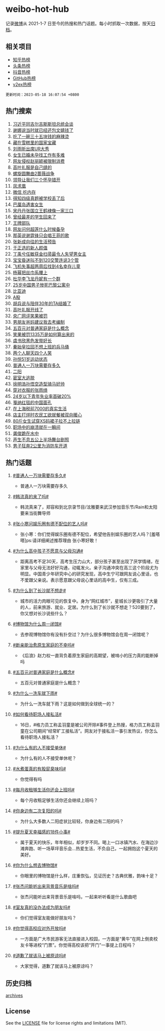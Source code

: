 # weibo-hot-hub

记录[微博](https://www.weibo.com)从 2021-1-7 日至今的热搜和热门话题。每小时抓取一次数据，按天[归档](archives)。

## 相关项目

- [知乎热榜](https://github.com/lonnyzhang423/zhihu-hot-hub)
- [头条热榜](https://github.com/lonnyzhang423/toutiao-hot-hub)
- [抖音热榜](https://github.com/lonnyzhang423/douyin-hot-hub)
- [GitHub热榜](https://github.com/lonnyzhang423/github-hot-hub)
- [v2ex热榜](https://github.com/lonnyzhang423/v2ex-hot-hub)


`更新时间：2023-05-18 16:07:54 +0800`

## 热门搜索

1. [习近平同吉尔吉斯斯坦总统会谈](https://m.weibo.cn/search?containerid=100103type%3D1%26t%3D10%26q%3D%23%E4%B9%A0%E8%BF%91%E5%B9%B3%E5%90%8C%E5%90%89%E5%B0%94%E5%90%89%E6%96%AF%E6%96%AF%E5%9D%A6%E6%80%BB%E7%BB%9F%E4%BC%9A%E8%B0%88%23&stream_entry_id=51&isnewpage=1&extparam=seat%3D1%26filter_type%3Drealtimehot%26dgr%3D0%26c_type%3D51%26stream_entry_id%3D51%26pos%3D0%26cate%3D10103%26display_time%3D1684397272%26pre_seqid%3D1684397272933027388202&luicode=10000011&lfid=106003type%253D25%2526t%253D3%2526disable_hot%253D1%2526filter_type%253Drealtimehot)
1. [谢娜说当时就已经还包文婧钱了](https://m.weibo.cn/search?containerid=100103type%3D1%26t%3D10%26q%3D%23%E8%B0%A2%E5%A8%9C%E8%AF%B4%E5%BD%93%E6%97%B6%E5%B0%B1%E5%B7%B2%E7%BB%8F%E8%BF%98%E5%8C%85%E6%96%87%E5%A9%A7%E9%92%B1%E4%BA%86%23&stream_entry_id=31&isnewpage=1&extparam=seat%3D1%26q%3D%2523%25E8%25B0%25A2%25E5%25A8%259C%25E8%25AF%25B4%25E5%25BD%2593%25E6%2597%25B6%25E5%25B0%25B1%25E5%25B7%25B2%25E7%25BB%258F%25E8%25BF%2598%25E5%258C%2585%25E6%2596%2587%25E5%25A9%25A7%25E9%2592%25B1%25E4%25BA%2586%2523%26dgr%3D0%26cate%3D5001%26realpos%3D1%26c_type%3D31%26pos%3D0%26filter_type%3Drealtimehot%26band_rank%3D1%26lcate%3D5001%26flag%3D1%26stream_entry_id%3D31%26display_time%3D1684397272%26pre_seqid%3D1684397272933027388202&luicode=10000011&lfid=106003type%253D25%2526t%253D3%2526disable_hot%253D1%2526filter_type%253Drealtimehot)
1. [吃了一碗三十五块钱的麻辣烫](https://m.weibo.cn/search?containerid=100103type%3D1%26t%3D10%26q%3D%23%E5%90%83%E4%BA%86%E4%B8%80%E7%A2%97%E4%B8%89%E5%8D%81%E4%BA%94%E5%9D%97%E9%92%B1%E7%9A%84%E9%BA%BB%E8%BE%A3%E7%83%AB%23&stream_entry_id=31&isnewpage=1&extparam=seat%3D1%26q%3D%2523%25E5%2590%2583%25E4%25BA%2586%25E4%25B8%2580%25E7%25A2%2597%25E4%25B8%2589%25E5%258D%2581%25E4%25BA%2594%25E5%259D%2597%25E9%2592%25B1%25E7%259A%2584%25E9%25BA%25BB%25E8%25BE%25A3%25E7%2583%25AB%2523%26dgr%3D0%26cate%3D5001%26realpos%3D2%26c_type%3D31%26pos%3D1%26filter_type%3Drealtimehot%26band_rank%3D2%26lcate%3D5001%26flag%3D2%26stream_entry_id%3D31%26display_time%3D1684397272%26pre_seqid%3D1684397272933027388202&luicode=10000011&lfid=106003type%253D25%2526t%253D3%2526disable_hot%253D1%2526filter_type%253Drealtimehot)
1. [藏在雪糕里的国家宝藏](https://m.weibo.cn/search?containerid=100103type%3D1%26t%3D10%26q%3D%23%E8%97%8F%E5%9C%A8%E9%9B%AA%E7%B3%95%E9%87%8C%E7%9A%84%E5%9B%BD%E5%AE%B6%E5%AE%9D%E8%97%8F%23&stream_entry_id=31&isnewpage=1&extparam=seat%3D1%26q%3D%2523%25E8%2597%258F%25E5%259C%25A8%25E9%259B%25AA%25E7%25B3%2595%25E9%2587%258C%25E7%259A%2584%25E5%259B%25BD%25E5%25AE%25B6%25E5%25AE%259D%25E8%2597%258F%2523%26dgr%3D0%26cate%3D5001%26realpos%3D3%26c_type%3D31%26pos%3D2%26filter_type%3Drealtimehot%26band_rank%3D3%26lcate%3D5001%26flag%3D0%26stream_entry_id%3D31%26display_time%3D1684397272%26pre_seqid%3D1684397272933027388202&luicode=10000011&lfid=106003type%253D25%2526t%253D3%2526disable_hot%253D1%2526filter_type%253Drealtimehot)
1. [刘雨昕出席UR大秀](https://m.weibo.cn/search?containerid=100103type%3D1%26t%3D10%26q%3D%23%E5%88%98%E9%9B%A8%E6%98%95%E5%87%BA%E5%B8%ADUR%E5%A4%A7%E7%A7%80%23&stream_entry_id=31&isnewpage=1&extparam=seat%3D1%26q%3D%2523%25E5%2588%2598%25E9%259B%25A8%25E6%2598%2595%25E5%2587%25BA%25E5%25B8%25ADUR%25E5%25A4%25A7%25E7%25A7%2580%2523%26dgr%3D0%26adid%3D189607%26pos%3D3%26filter_type%3Drealtimehot%26band_rank%3D4%26lcate%3D5001%26stream_entry_id%3D31%26c_type%3D31%26cate%3D5001%26is_ad_pos%3D1%26topic_ad%3D1%26display_time%3D1684397272%26pre_seqid%3D1684397272933027388202&luicode=10000011&lfid=106003type%253D25%2526t%253D3%2526disable_hot%253D1%2526filter_type%253Drealtimehot)
1. [女生已婚未孕找工作有多难](https://m.weibo.cn/search?containerid=100103type%3D1%26t%3D10%26q%3D%23%E5%A5%B3%E7%94%9F%E5%B7%B2%E5%A9%9A%E6%9C%AA%E5%AD%95%E6%89%BE%E5%B7%A5%E4%BD%9C%E6%9C%89%E5%A4%9A%E9%9A%BE%23&stream_entry_id=31&isnewpage=1&extparam=seat%3D1%26q%3D%2523%25E5%25A5%25B3%25E7%2594%259F%25E5%25B7%25B2%25E5%25A9%259A%25E6%259C%25AA%25E5%25AD%2595%25E6%2589%25BE%25E5%25B7%25A5%25E4%25BD%259C%25E6%259C%2589%25E5%25A4%259A%25E9%259A%25BE%2523%26dgr%3D0%26cate%3D5001%26realpos%3D4%26c_type%3D31%26pos%3D4%26filter_type%3Drealtimehot%26band_rank%3D4%26lcate%3D5001%26flag%3D2%26stream_entry_id%3D31%26display_time%3D1684397272%26pre_seqid%3D1684397272933027388202&luicode=10000011&lfid=106003type%253D25%2526t%253D3%2526disable_hot%253D1%2526filter_type%253Drealtimehot)
1. [网友侵权赵丽颖被限制消费](https://m.weibo.cn/search?containerid=100103type%3D1%26t%3D10%26q%3D%23%E7%BD%91%E5%8F%8B%E4%BE%B5%E6%9D%83%E8%B5%B5%E4%B8%BD%E9%A2%96%E8%A2%AB%E9%99%90%E5%88%B6%E6%B6%88%E8%B4%B9%23&stream_entry_id=31&isnewpage=1&extparam=seat%3D1%26q%3D%2523%25E7%25BD%2591%25E5%258F%258B%25E4%25BE%25B5%25E6%259D%2583%25E8%25B5%25B5%25E4%25B8%25BD%25E9%25A2%2596%25E8%25A2%25AB%25E9%2599%2590%25E5%2588%25B6%25E6%25B6%2588%25E8%25B4%25B9%2523%26dgr%3D0%26cate%3D5001%26realpos%3D5%26c_type%3D31%26pos%3D5%26filter_type%3Drealtimehot%26band_rank%3D5%26lcate%3D5001%26flag%3D1%26stream_entry_id%3D31%26display_time%3D1684397272%26pre_seqid%3D1684397272933027388202&luicode=10000011&lfid=106003type%253D25%2526t%253D3%2526disable_hot%253D1%2526filter_type%253Drealtimehot)
1. [高叶礼服是自己缝的](https://m.weibo.cn/search?containerid=100103type%3D1%26t%3D10%26q%3D%23%E9%AB%98%E5%8F%B6%E7%A4%BC%E6%9C%8D%E6%98%AF%E8%87%AA%E5%B7%B1%E7%BC%9D%E7%9A%84%23&stream_entry_id=31&isnewpage=1&extparam=seat%3D1%26q%3D%2523%25E9%25AB%2598%25E5%258F%25B6%25E7%25A4%25BC%25E6%259C%258D%25E6%2598%25AF%25E8%2587%25AA%25E5%25B7%25B1%25E7%25BC%259D%25E7%259A%2584%2523%26dgr%3D0%26cate%3D5001%26realpos%3D6%26c_type%3D31%26pos%3D6%26filter_type%3Drealtimehot%26band_rank%3D6%26lcate%3D5001%26flag%3D0%26stream_entry_id%3D31%26display_time%3D1684397272%26pre_seqid%3D1684397272933027388202&luicode=10000011&lfid=106003type%253D25%2526t%253D3%2526disable_hot%253D1%2526filter_type%253Drealtimehot)
1. [螺旋圆舞曲2蔷薇战争](https://m.weibo.cn/search?containerid=100103type%3D1%26t%3D10%26q%3D%23%E8%9E%BA%E6%97%8B%E5%9C%86%E8%88%9E%E6%9B%B22%E8%94%B7%E8%96%87%E6%88%98%E4%BA%89%23&stream_entry_id=31&isnewpage=1&extparam=seat%3D1%26q%3D%2523%25E8%259E%25BA%25E6%2597%258B%25E5%259C%2586%25E8%2588%259E%25E6%259B%25B22%25E8%2594%25B7%25E8%2596%2587%25E6%2588%2598%25E4%25BA%2589%2523%26dgr%3D0%26adid%3D189163%26pos%3D7%26filter_type%3Drealtimehot%26band_rank%3D7%26lcate%3D5001%26stream_entry_id%3D31%26c_type%3D31%26cate%3D5001%26is_ad_pos%3D1%26topic_ad%3D1%26display_time%3D1684397272%26pre_seqid%3D1684397272933027388202&luicode=10000011&lfid=106003type%253D25%2526t%253D3%2526disable_hot%253D1%2526filter_type%253Drealtimehot)
1. [领导让我们三个怀孕错开](https://m.weibo.cn/search?containerid=100103type%3D1%26t%3D10%26q%3D%23%E9%A2%86%E5%AF%BC%E8%AE%A9%E6%88%91%E4%BB%AC%E4%B8%89%E4%B8%AA%E6%80%80%E5%AD%95%E9%94%99%E5%BC%80%23&stream_entry_id=31&isnewpage=1&extparam=seat%3D1%26q%3D%2523%25E9%25A2%2586%25E5%25AF%25BC%25E8%25AE%25A9%25E6%2588%2591%25E4%25BB%25AC%25E4%25B8%2589%25E4%25B8%25AA%25E6%2580%2580%25E5%25AD%2595%25E9%2594%2599%25E5%25BC%2580%2523%26dgr%3D0%26cate%3D5001%26realpos%3D7%26c_type%3D31%26pos%3D8%26filter_type%3Drealtimehot%26band_rank%3D7%26lcate%3D5001%26flag%3D2%26stream_entry_id%3D31%26display_time%3D1684397272%26pre_seqid%3D1684397272933027388202&luicode=10000011&lfid=106003type%253D25%2526t%253D3%2526disable_hot%253D1%2526filter_type%253Drealtimehot)
1. [凤求凰](https://m.weibo.cn/search?containerid=100103type%3D1%26t%3D10%26q%3D%E5%87%A4%E6%B1%82%E5%87%B0&stream_entry_id=31&isnewpage=1&extparam=seat%3D1%26q%3D%25E5%2587%25A4%25E6%25B1%2582%25E5%2587%25B0%26dgr%3D0%26cate%3D5001%26realpos%3D8%26c_type%3D31%26pos%3D9%26filter_type%3Drealtimehot%26band_rank%3D8%26lcate%3D5001%26flag%3D2%26stream_entry_id%3D31%26display_time%3D1684397272%26pre_seqid%3D1684397272933027388202&luicode=10000011&lfid=106003type%253D25%2526t%253D3%2526disable_hot%253D1%2526filter_type%253Drealtimehot)
1. [微信 吃内存](https://m.weibo.cn/search?containerid=100103type%3D1%26t%3D10%26q%3D%E5%BE%AE%E4%BF%A1+%E5%90%83%E5%86%85%E5%AD%98&stream_entry_id=31&isnewpage=1&extparam=seat%3D1%26q%3D%25E5%25BE%25AE%25E4%25BF%25A1%2520%25E5%2590%2583%25E5%2586%2585%25E5%25AD%2598%26dgr%3D0%26cate%3D5001%26realpos%3D9%26c_type%3D31%26pos%3D10%26filter_type%3Drealtimehot%26band_rank%3D9%26lcate%3D5001%26flag%3D1%26stream_entry_id%3D31%26display_time%3D1684397272%26pre_seqid%3D1684397272933027388202&luicode=10000011&lfid=106003type%253D25%2526t%253D3%2526disable_hot%253D1%2526filter_type%253Drealtimehot)
1. [得知四级真题被学校丢了后](https://m.weibo.cn/search?containerid=100103type%3D1%26t%3D10%26q%3D%E5%BE%97%E7%9F%A5%E5%9B%9B%E7%BA%A7%E7%9C%9F%E9%A2%98%E8%A2%AB%E5%AD%A6%E6%A0%A1%E4%B8%A2%E4%BA%86%E5%90%8E&stream_entry_id=31&isnewpage=1&extparam=seat%3D1%26q%3D%25E5%25BE%2597%25E7%259F%25A5%25E5%259B%259B%25E7%25BA%25A7%25E7%259C%259F%25E9%25A2%2598%25E8%25A2%25AB%25E5%25AD%25A6%25E6%25A0%25A1%25E4%25B8%25A2%25E4%25BA%2586%25E5%2590%258E%26dgr%3D0%26cate%3D5001%26realpos%3D10%26c_type%3D31%26pos%3D11%26filter_type%3Drealtimehot%26band_rank%3D10%26lcate%3D5001%26flag%3D2%26stream_entry_id%3D31%26display_time%3D1684397272%26pre_seqid%3D1684397272933027388202&luicode=10000011&lfid=106003type%253D25%2526t%253D3%2526disable_hot%253D1%2526filter_type%253Drealtimehot)
1. [巴厘岛遇害女生](https://m.weibo.cn/search?containerid=100103type%3D1%26t%3D10%26q%3D%E5%B7%B4%E5%8E%98%E5%B2%9B%E9%81%87%E5%AE%B3%E5%A5%B3%E7%94%9F&stream_entry_id=31&isnewpage=1&extparam=seat%3D1%26q%3D%25E5%25B7%25B4%25E5%258E%2598%25E5%25B2%259B%25E9%2581%2587%25E5%25AE%25B3%25E5%25A5%25B3%25E7%2594%259F%26dgr%3D0%26cate%3D5001%26realpos%3D11%26c_type%3D31%26pos%3D12%26filter_type%3Drealtimehot%26band_rank%3D11%26lcate%3D5001%26flag%3D0%26stream_entry_id%3D31%26display_time%3D1684397272%26pre_seqid%3D1684397272933027388202&luicode=10000011&lfid=106003type%253D25%2526t%253D3%2526disable_hot%253D1%2526filter_type%253Drealtimehot)
1. [宋丹丹张国立王鹤棣像一家三口](https://m.weibo.cn/search?containerid=100103type%3D1%26t%3D10%26q%3D%23%E5%AE%8B%E4%B8%B9%E4%B8%B9%E5%BC%A0%E5%9B%BD%E7%AB%8B%E7%8E%8B%E9%B9%A4%E6%A3%A3%E5%83%8F%E4%B8%80%E5%AE%B6%E4%B8%89%E5%8F%A3%23&stream_entry_id=31&isnewpage=1&extparam=seat%3D1%26q%3D%2523%25E5%25AE%258B%25E4%25B8%25B9%25E4%25B8%25B9%25E5%25BC%25A0%25E5%259B%25BD%25E7%25AB%258B%25E7%258E%258B%25E9%25B9%25A4%25E6%25A3%25A3%25E5%2583%258F%25E4%25B8%2580%25E5%25AE%25B6%25E4%25B8%2589%25E5%258F%25A3%2523%26dgr%3D0%26cate%3D5001%26realpos%3D12%26c_type%3D31%26pos%3D13%26filter_type%3Drealtimehot%26band_rank%3D12%26lcate%3D5001%26flag%3D1%26stream_entry_id%3D31%26display_time%3D1684397272%26pre_seqid%3D1684397272933027388202&luicode=10000011&lfid=106003type%253D25%2526t%253D3%2526disable_hot%253D1%2526filter_type%253Drealtimehot)
1. [曾经最差的学生回来了](https://m.weibo.cn/search?containerid=100103type%3D1%26t%3D10%26q%3D%E6%9B%BE%E7%BB%8F%E6%9C%80%E5%B7%AE%E7%9A%84%E5%AD%A6%E7%94%9F%E5%9B%9E%E6%9D%A5%E4%BA%86&stream_entry_id=31&isnewpage=1&extparam=seat%3D1%26q%3D%25E6%259B%25BE%25E7%25BB%258F%25E6%259C%2580%25E5%25B7%25AE%25E7%259A%2584%25E5%25AD%25A6%25E7%2594%259F%25E5%259B%259E%25E6%259D%25A5%25E4%25BA%2586%26dgr%3D0%26cate%3D5001%26realpos%3D13%26c_type%3D31%26pos%3D14%26filter_type%3Drealtimehot%26band_rank%3D13%26lcate%3D5001%26flag%3D0%26stream_entry_id%3D31%26display_time%3D1684397272%26pre_seqid%3D1684397272933027388202&luicode=10000011&lfid=106003type%253D25%2526t%253D3%2526disable_hot%253D1%2526filter_type%253Drealtimehot)
1. [王牌部队](https://m.weibo.cn/search?containerid=100103type%3D1%26t%3D10%26q%3D%E7%8E%8B%E7%89%8C%E9%83%A8%E9%98%9F&stream_entry_id=31&isnewpage=1&extparam=seat%3D1%26q%3D%25E7%258E%258B%25E7%2589%258C%25E9%2583%25A8%25E9%2598%259F%26dgr%3D0%26cate%3D5001%26realpos%3D14%26c_type%3D31%26pos%3D15%26filter_type%3Drealtimehot%26band_rank%3D14%26lcate%3D5001%26flag%3D1%26stream_entry_id%3D31%26display_time%3D1684397272%26pre_seqid%3D1684397272933027388202&luicode=10000011&lfid=106003type%253D25%2526t%253D3%2526disable_hot%253D1%2526filter_type%253Drealtimehot)
1. [网友问何超莲什么时候备孕](https://m.weibo.cn/search?containerid=100103type%3D1%26t%3D10%26q%3D%23%E7%BD%91%E5%8F%8B%E9%97%AE%E4%BD%95%E8%B6%85%E8%8E%B2%E4%BB%80%E4%B9%88%E6%97%B6%E5%80%99%E5%A4%87%E5%AD%95%23&stream_entry_id=31&isnewpage=1&extparam=seat%3D1%26q%3D%2523%25E7%25BD%2591%25E5%258F%258B%25E9%2597%25AE%25E4%25BD%2595%25E8%25B6%2585%25E8%258E%25B2%25E4%25BB%2580%25E4%25B9%2588%25E6%2597%25B6%25E5%2580%2599%25E5%25A4%2587%25E5%25AD%2595%2523%26dgr%3D0%26cate%3D5001%26realpos%3D15%26c_type%3D31%26pos%3D16%26filter_type%3Drealtimehot%26band_rank%3D15%26lcate%3D5001%26flag%3D1%26stream_entry_id%3D31%26display_time%3D1684397272%26pre_seqid%3D1684397272933027388202&luicode=10000011&lfid=106003type%253D25%2526t%253D3%2526disable_hot%253D1%2526filter_type%253Drealtimehot)
1. [那英说谢霆锋只会唱王菲的歌](https://m.weibo.cn/search?containerid=100103type%3D1%26t%3D10%26q%3D%23%E9%82%A3%E8%8B%B1%E8%AF%B4%E8%B0%A2%E9%9C%86%E9%94%8B%E5%8F%AA%E4%BC%9A%E5%94%B1%E7%8E%8B%E8%8F%B2%E7%9A%84%E6%AD%8C%23&stream_entry_id=31&isnewpage=1&extparam=seat%3D1%26q%3D%2523%25E9%2582%25A3%25E8%258B%25B1%25E8%25AF%25B4%25E8%25B0%25A2%25E9%259C%2586%25E9%2594%258B%25E5%258F%25AA%25E4%25BC%259A%25E5%2594%25B1%25E7%258E%258B%25E8%258F%25B2%25E7%259A%2584%25E6%25AD%258C%2523%26dgr%3D0%26cate%3D5001%26realpos%3D16%26c_type%3D31%26pos%3D17%26filter_type%3Drealtimehot%26band_rank%3D16%26lcate%3D5001%26flag%3D1%26stream_entry_id%3D31%26display_time%3D1684397272%26pre_seqid%3D1684397272933027388202&luicode=10000011&lfid=106003type%253D25%2526t%253D3%2526disable_hot%253D1%2526filter_type%253Drealtimehot)
1. [张新成向往的生活预告](https://m.weibo.cn/search?containerid=100103type%3D1%26t%3D10%26q%3D%23%E5%BC%A0%E6%96%B0%E6%88%90%E5%90%91%E5%BE%80%E7%9A%84%E7%94%9F%E6%B4%BB%E9%A2%84%E5%91%8A%23&stream_entry_id=31&isnewpage=1&extparam=seat%3D1%26q%3D%2523%25E5%25BC%25A0%25E6%2596%25B0%25E6%2588%2590%25E5%2590%2591%25E5%25BE%2580%25E7%259A%2584%25E7%2594%259F%25E6%25B4%25BB%25E9%25A2%2584%25E5%2591%258A%2523%26dgr%3D0%26cate%3D5001%26realpos%3D17%26c_type%3D31%26pos%3D18%26filter_type%3Drealtimehot%26band_rank%3D17%26lcate%3D5001%26flag%3D1%26stream_entry_id%3D31%26display_time%3D1684397272%26pre_seqid%3D1684397272933027388202&luicode=10000011&lfid=106003type%253D25%2526t%253D3%2526disable_hot%253D1%2526filter_type%253Drealtimehot)
1. [于正选的新人颜值](https://m.weibo.cn/search?containerid=100103type%3D1%26t%3D10%26q%3D%23%E4%BA%8E%E6%AD%A3%E9%80%89%E7%9A%84%E6%96%B0%E4%BA%BA%E9%A2%9C%E5%80%BC%23&stream_entry_id=31&isnewpage=1&extparam=seat%3D1%26q%3D%2523%25E4%25BA%258E%25E6%25AD%25A3%25E9%2580%2589%25E7%259A%2584%25E6%2596%25B0%25E4%25BA%25BA%25E9%25A2%259C%25E5%2580%25BC%2523%26dgr%3D0%26cate%3D5001%26realpos%3D18%26c_type%3D31%26pos%3D19%26filter_type%3Drealtimehot%26band_rank%3D18%26lcate%3D5001%26flag%3D0%26stream_entry_id%3D31%26display_time%3D1684397272%26pre_seqid%3D1684397272933027388202&luicode=10000011&lfid=106003type%253D25%2526t%253D3%2526disable_hot%253D1%2526filter_type%253Drealtimehot)
1. [丁禹兮任敏获金扫帚最令人失望男女主](https://m.weibo.cn/search?containerid=100103type%3D1%26t%3D10%26q%3D%23%E4%B8%81%E7%A6%B9%E5%85%AE%E4%BB%BB%E6%95%8F%E8%8E%B7%E9%87%91%E6%89%AB%E5%B8%9A%E6%9C%80%E4%BB%A4%E4%BA%BA%E5%A4%B1%E6%9C%9B%E7%94%B7%E5%A5%B3%E4%B8%BB%23&stream_entry_id=31&isnewpage=1&extparam=seat%3D1%26q%3D%2523%25E4%25B8%2581%25E7%25A6%25B9%25E5%2585%25AE%25E4%25BB%25BB%25E6%2595%258F%25E8%258E%25B7%25E9%2587%2591%25E6%2589%25AB%25E5%25B8%259A%25E6%259C%2580%25E4%25BB%25A4%25E4%25BA%25BA%25E5%25A4%25B1%25E6%259C%259B%25E7%2594%25B7%25E5%25A5%25B3%25E4%25B8%25BB%2523%26dgr%3D0%26cate%3D5001%26realpos%3D19%26c_type%3D31%26pos%3D20%26filter_type%3Drealtimehot%26band_rank%3D19%26lcate%3D5001%26flag%3D1%26stream_entry_id%3D31%26display_time%3D1684397272%26pre_seqid%3D1684397272933027388202&luicode=10000011&lfid=106003type%253D25%2526t%253D3%2526disable_hot%253D1%2526filter_type%253Drealtimehot)
1. [宝宝昏迷叫不到120交警连说3个管](https://m.weibo.cn/search?containerid=100103type%3D1%26t%3D10%26q%3D%23%E5%AE%9D%E5%AE%9D%E6%98%8F%E8%BF%B7%E5%8F%AB%E4%B8%8D%E5%88%B0120%E4%BA%A4%E8%AD%A6%E8%BF%9E%E8%AF%B43%E4%B8%AA%E7%AE%A1%23&stream_entry_id=31&isnewpage=1&extparam=seat%3D1%26q%3D%2523%25E5%25AE%259D%25E5%25AE%259D%25E6%2598%258F%25E8%25BF%25B7%25E5%258F%25AB%25E4%25B8%258D%25E5%2588%25B0120%25E4%25BA%25A4%25E8%25AD%25A6%25E8%25BF%259E%25E8%25AF%25B43%25E4%25B8%25AA%25E7%25AE%25A1%2523%26dgr%3D0%26cate%3D5001%26realpos%3D20%26c_type%3D31%26pos%3D21%26filter_type%3Drealtimehot%26band_rank%3D20%26lcate%3D5001%26flag%3D0%26stream_entry_id%3D31%26display_time%3D1684397272%26pre_seqid%3D1684397272933027388202&luicode=10000011&lfid=106003type%253D25%2526t%253D3%2526disable_hot%253D1%2526filter_type%253Drealtimehot)
1. [飞机失事超两周后找到4名幸存儿童](https://m.weibo.cn/search?containerid=100103type%3D1%26t%3D10%26q%3D%23%E9%A3%9E%E6%9C%BA%E5%A4%B1%E4%BA%8B%E8%B6%85%E4%B8%A4%E5%91%A8%E5%90%8E%E6%89%BE%E5%88%B04%E5%90%8D%E5%B9%B8%E5%AD%98%E5%84%BF%E7%AB%A5%23&stream_entry_id=31&isnewpage=1&extparam=seat%3D1%26q%3D%2523%25E9%25A3%259E%25E6%259C%25BA%25E5%25A4%25B1%25E4%25BA%258B%25E8%25B6%2585%25E4%25B8%25A4%25E5%2591%25A8%25E5%2590%258E%25E6%2589%25BE%25E5%2588%25B04%25E5%2590%258D%25E5%25B9%25B8%25E5%25AD%2598%25E5%2584%25BF%25E7%25AB%25A5%2523%26dgr%3D0%26cate%3D5001%26realpos%3D21%26c_type%3D31%26pos%3D22%26filter_type%3Drealtimehot%26band_rank%3D21%26lcate%3D5001%26flag%3D1%26stream_entry_id%3D31%26display_time%3D1684397272%26pre_seqid%3D1684397272933027388202&luicode=10000011&lfid=106003type%253D25%2526t%253D3%2526disable_hot%253D1%2526filter_type%253Drealtimehot)
1. [杨幂把丝巾系腰上](https://m.weibo.cn/search?containerid=100103type%3D1%26t%3D10%26q%3D%23%E6%9D%A8%E5%B9%82%E6%8A%8A%E4%B8%9D%E5%B7%BE%E7%B3%BB%E8%85%B0%E4%B8%8A%23&stream_entry_id=31&isnewpage=1&extparam=seat%3D1%26q%3D%2523%25E6%259D%25A8%25E5%25B9%2582%25E6%258A%258A%25E4%25B8%259D%25E5%25B7%25BE%25E7%25B3%25BB%25E8%2585%25B0%25E4%25B8%258A%2523%26dgr%3D0%26cate%3D5001%26realpos%3D22%26c_type%3D31%26pos%3D23%26filter_type%3Drealtimehot%26band_rank%3D22%26lcate%3D5001%26flag%3D0%26stream_entry_id%3D31%26display_time%3D1684397272%26pre_seqid%3D1684397272933027388202&luicode=10000011&lfid=106003type%253D25%2526t%253D3%2526disable_hot%253D1%2526filter_type%253Drealtimehot)
1. [杜华李飞龙丹妮有一个群](https://m.weibo.cn/search?containerid=100103type%3D1%26t%3D10%26q%3D%23%E6%9D%9C%E5%8D%8E%E6%9D%8E%E9%A3%9E%E9%BE%99%E4%B8%B9%E5%A6%AE%E6%9C%89%E4%B8%80%E4%B8%AA%E7%BE%A4%23&stream_entry_id=31&isnewpage=1&extparam=seat%3D1%26q%3D%2523%25E6%259D%259C%25E5%258D%258E%25E6%259D%258E%25E9%25A3%259E%25E9%25BE%2599%25E4%25B8%25B9%25E5%25A6%25AE%25E6%259C%2589%25E4%25B8%2580%25E4%25B8%25AA%25E7%25BE%25A4%2523%26dgr%3D0%26cate%3D5001%26realpos%3D23%26c_type%3D31%26pos%3D24%26filter_type%3Drealtimehot%26band_rank%3D23%26lcate%3D5001%26flag%3D1%26stream_entry_id%3D31%26display_time%3D1684397272%26pre_seqid%3D1684397272933027388202&luicode=10000011&lfid=106003type%253D25%2526t%253D3%2526disable_hot%253D1%2526filter_type%253Drealtimehot)
1. [25岁中国男子惨死巴黎公寓中](https://m.weibo.cn/search?containerid=100103type%3D1%26t%3D10%26q%3D%2325%E5%B2%81%E4%B8%AD%E5%9B%BD%E7%94%B7%E5%AD%90%E6%83%A8%E6%AD%BB%E5%B7%B4%E9%BB%8E%E5%85%AC%E5%AF%93%E4%B8%AD%23&stream_entry_id=31&isnewpage=1&extparam=seat%3D1%26q%3D%252325%25E5%25B2%2581%25E4%25B8%25AD%25E5%259B%25BD%25E7%2594%25B7%25E5%25AD%2590%25E6%2583%25A8%25E6%25AD%25BB%25E5%25B7%25B4%25E9%25BB%258E%25E5%2585%25AC%25E5%25AF%2593%25E4%25B8%25AD%2523%26dgr%3D0%26cate%3D5001%26realpos%3D24%26c_type%3D31%26pos%3D25%26filter_type%3Drealtimehot%26band_rank%3D24%26lcate%3D5001%26flag%3D0%26stream_entry_id%3D31%26display_time%3D1684397272%26pre_seqid%3D1684397272933027388202&luicode=10000011&lfid=106003type%253D25%2526t%253D3%2526disable_hot%253D1%2526filter_type%253Drealtimehot)
1. [比亚迪](https://m.weibo.cn/search?containerid=100103type%3D1%26t%3D10%26q%3D%E6%AF%94%E4%BA%9A%E8%BF%AA&stream_entry_id=31&isnewpage=1&extparam=seat%3D1%26q%3D%25E6%25AF%2594%25E4%25BA%259A%25E8%25BF%25AA%26dgr%3D0%26cate%3D5001%26realpos%3D25%26c_type%3D31%26pos%3D26%26filter_type%3Drealtimehot%26band_rank%3D25%26lcate%3D5001%26flag%3D1%26stream_entry_id%3D31%26display_time%3D1684397272%26pre_seqid%3D1684397272933027388202&luicode=10000011&lfid=106003type%253D25%2526t%253D3%2526disable_hot%253D1%2526filter_type%253Drealtimehot)
1. [A股](https://m.weibo.cn/search?containerid=100103type%3D1%26t%3D10%26q%3DA%E8%82%A1&stream_entry_id=31&isnewpage=1&extparam=seat%3D1%26q%3DA%25E8%2582%25A1%26dgr%3D0%26cate%3D5001%26realpos%3D26%26c_type%3D31%26pos%3D27%26filter_type%3Drealtimehot%26band_rank%3D26%26lcate%3D5001%26flag%3D1%26stream_entry_id%3D31%26display_time%3D1684397272%26pre_seqid%3D1684397272933027388202&luicode=10000011&lfid=106003type%253D25%2526t%253D3%2526disable_hot%253D1%2526filter_type%253Drealtimehot)
1. [胡兵说与陪伴30年的TA结婚了](https://m.weibo.cn/search?containerid=100103type%3D1%26t%3D10%26q%3D%23%E8%83%A1%E5%85%B5%E8%AF%B4%E4%B8%8E%E9%99%AA%E4%BC%B430%E5%B9%B4%E7%9A%84TA%E7%BB%93%E5%A9%9A%E4%BA%86%23&stream_entry_id=31&isnewpage=1&extparam=seat%3D1%26q%3D%2523%25E8%2583%25A1%25E5%2585%25B5%25E8%25AF%25B4%25E4%25B8%258E%25E9%2599%25AA%25E4%25BC%25B430%25E5%25B9%25B4%25E7%259A%2584TA%25E7%25BB%2593%25E5%25A9%259A%25E4%25BA%2586%2523%26dgr%3D0%26cate%3D5001%26realpos%3D27%26c_type%3D31%26pos%3D28%26filter_type%3Drealtimehot%26band_rank%3D27%26lcate%3D5001%26flag%3D0%26stream_entry_id%3D31%26display_time%3D1684397272%26pre_seqid%3D1684397272933027388202&luicode=10000011&lfid=106003type%253D25%2526t%253D3%2526disable_hot%253D1%2526filter_type%253Drealtimehot)
1. [高叶礼服开线了](https://m.weibo.cn/search?containerid=100103type%3D1%26t%3D10%26q%3D%23%E9%AB%98%E5%8F%B6%E7%A4%BC%E6%9C%8D%E5%BC%80%E7%BA%BF%E4%BA%86%23&stream_entry_id=31&isnewpage=1&extparam=seat%3D1%26q%3D%2523%25E9%25AB%2598%25E5%258F%25B6%25E7%25A4%25BC%25E6%259C%258D%25E5%25BC%2580%25E7%25BA%25BF%25E4%25BA%2586%2523%26dgr%3D0%26cate%3D5001%26realpos%3D28%26c_type%3D31%26pos%3D29%26filter_type%3Drealtimehot%26band_rank%3D28%26lcate%3D5001%26flag%3D0%26stream_entry_id%3D31%26display_time%3D1684397272%26pre_seqid%3D1684397272933027388202&luicode=10000011&lfid=106003type%253D25%2526t%253D3%2526disable_hot%253D1%2526filter_type%253Drealtimehot)
1. [央广网评笑果被罚](https://m.weibo.cn/search?containerid=100103type%3D1%26t%3D10%26q%3D%23%E5%A4%AE%E5%B9%BF%E7%BD%91%E8%AF%84%E7%AC%91%E6%9E%9C%E8%A2%AB%E7%BD%9A%23&stream_entry_id=31&isnewpage=1&extparam=seat%3D1%26q%3D%2523%25E5%25A4%25AE%25E5%25B9%25BF%25E7%25BD%2591%25E8%25AF%2584%25E7%25AC%2591%25E6%259E%259C%25E8%25A2%25AB%25E7%25BD%259A%2523%26dgr%3D0%26cate%3D5001%26realpos%3D29%26c_type%3D31%26pos%3D30%26filter_type%3Drealtimehot%26band_rank%3D29%26lcate%3D5001%26flag%3D0%26stream_entry_id%3D31%26display_time%3D1684397272%26pre_seqid%3D1684397272933027388202&luicode=10000011&lfid=106003type%253D25%2526t%253D3%2526disable_hot%253D1%2526filter_type%253Drealtimehot)
1. [男朋友爸妈建议我去考编制](https://m.weibo.cn/search?containerid=100103type%3D1%26t%3D10%26q%3D%23%E7%94%B7%E6%9C%8B%E5%8F%8B%E7%88%B8%E5%A6%88%E5%BB%BA%E8%AE%AE%E6%88%91%E5%8E%BB%E8%80%83%E7%BC%96%E5%88%B6%23&stream_entry_id=31&isnewpage=1&extparam=seat%3D1%26q%3D%2523%25E7%2594%25B7%25E6%259C%258B%25E5%258F%258B%25E7%2588%25B8%25E5%25A6%2588%25E5%25BB%25BA%25E8%25AE%25AE%25E6%2588%2591%25E5%258E%25BB%25E8%2580%2583%25E7%25BC%2596%25E5%2588%25B6%2523%26dgr%3D0%26cate%3D5001%26realpos%3D30%26c_type%3D31%26pos%3D31%26filter_type%3Drealtimehot%26band_rank%3D30%26lcate%3D5001%26flag%3D0%26stream_entry_id%3D31%26display_time%3D1684397272%26pre_seqid%3D1684397272933027388202&luicode=10000011&lfid=106003type%253D25%2526t%253D3%2526disable_hot%253D1%2526filter_type%253Drealtimehot)
1. [五百元对普通家庭是什么概念](https://m.weibo.cn/search?containerid=100103type%3D1%26t%3D10%26q%3D%23%E4%BA%94%E7%99%BE%E5%85%83%E5%AF%B9%E6%99%AE%E9%80%9A%E5%AE%B6%E5%BA%AD%E6%98%AF%E4%BB%80%E4%B9%88%E6%A6%82%E5%BF%B5%23&stream_entry_id=31&isnewpage=1&extparam=seat%3D1%26q%3D%2523%25E4%25BA%2594%25E7%2599%25BE%25E5%2585%2583%25E5%25AF%25B9%25E6%2599%25AE%25E9%2580%259A%25E5%25AE%25B6%25E5%25BA%25AD%25E6%2598%25AF%25E4%25BB%2580%25E4%25B9%2588%25E6%25A6%2582%25E5%25BF%25B5%2523%26dgr%3D0%26cate%3D5001%26realpos%3D31%26c_type%3D31%26pos%3D32%26filter_type%3Drealtimehot%26band_rank%3D31%26lcate%3D5001%26flag%3D1%26stream_entry_id%3D31%26display_time%3D1684397272%26pre_seqid%3D1684397272933027388202&luicode=10000011&lfid=106003type%253D25%2526t%253D3%2526disable_hot%253D1%2526filter_type%253Drealtimehot)
1. [笑果被罚1335万是如何算出来的](https://m.weibo.cn/search?containerid=100103type%3D1%26t%3D10%26q%3D%23%E7%AC%91%E6%9E%9C%E8%A2%AB%E7%BD%9A1335%E4%B8%87%E6%98%AF%E5%A6%82%E4%BD%95%E7%AE%97%E5%87%BA%E6%9D%A5%E7%9A%84%23&stream_entry_id=31&isnewpage=1&extparam=seat%3D1%26q%3D%2523%25E7%25AC%2591%25E6%259E%259C%25E8%25A2%25AB%25E7%25BD%259A1335%25E4%25B8%2587%25E6%2598%25AF%25E5%25A6%2582%25E4%25BD%2595%25E7%25AE%2597%25E5%2587%25BA%25E6%259D%25A5%25E7%259A%2584%2523%26dgr%3D0%26cate%3D5001%26realpos%3D32%26c_type%3D31%26pos%3D33%26filter_type%3Drealtimehot%26band_rank%3D32%26lcate%3D5001%26flag%3D1%26stream_entry_id%3D31%26display_time%3D1684397272%26pre_seqid%3D1684397272933027388202&luicode=10000011&lfid=106003type%253D25%2526t%253D3%2526disable_hot%253D1%2526filter_type%253Drealtimehot)
1. [虞书欣黑色发带好长](https://m.weibo.cn/search?containerid=100103type%3D1%26t%3D10%26q%3D%23%E8%99%9E%E4%B9%A6%E6%AC%A3%E9%BB%91%E8%89%B2%E5%8F%91%E5%B8%A6%E5%A5%BD%E9%95%BF%23&stream_entry_id=31&isnewpage=1&extparam=seat%3D1%26q%3D%2523%25E8%2599%259E%25E4%25B9%25A6%25E6%25AC%25A3%25E9%25BB%2591%25E8%2589%25B2%25E5%258F%2591%25E5%25B8%25A6%25E5%25A5%25BD%25E9%2595%25BF%2523%26dgr%3D0%26cate%3D5001%26realpos%3D33%26c_type%3D31%26pos%3D34%26filter_type%3Drealtimehot%26band_rank%3D33%26lcate%3D5001%26flag%3D0%26stream_entry_id%3D31%26display_time%3D1684397272%26pre_seqid%3D1684397272933027388202&luicode=10000011&lfid=106003type%253D25%2526t%253D3%2526disable_hot%253D1%2526filter_type%253Drealtimehot)
1. [秦始皇拉回不想上班的兵马俑](https://m.weibo.cn/search?containerid=100103type%3D1%26t%3D10%26q%3D%23%E7%A7%A6%E5%A7%8B%E7%9A%87%E6%8B%89%E5%9B%9E%E4%B8%8D%E6%83%B3%E4%B8%8A%E7%8F%AD%E7%9A%84%E5%85%B5%E9%A9%AC%E4%BF%91%23&stream_entry_id=31&isnewpage=1&extparam=seat%3D1%26q%3D%2523%25E7%25A7%25A6%25E5%25A7%258B%25E7%259A%2587%25E6%258B%2589%25E5%259B%259E%25E4%25B8%258D%25E6%2583%25B3%25E4%25B8%258A%25E7%258F%25AD%25E7%259A%2584%25E5%2585%25B5%25E9%25A9%25AC%25E4%25BF%2591%2523%26dgr%3D0%26cate%3D5001%26realpos%3D34%26c_type%3D31%26pos%3D35%26filter_type%3Drealtimehot%26band_rank%3D34%26lcate%3D5001%26flag%3D0%26stream_entry_id%3D31%26display_time%3D1684397272%26pre_seqid%3D1684397272933027388202&luicode=10000011&lfid=106003type%253D25%2526t%253D3%2526disable_hot%253D1%2526filter_type%253Drealtimehot)
1. [两个人聊天四个人笑](https://m.weibo.cn/search?containerid=100103type%3D1%26t%3D10%26q%3D%23%E4%B8%A4%E4%B8%AA%E4%BA%BA%E8%81%8A%E5%A4%A9%E5%9B%9B%E4%B8%AA%E4%BA%BA%E7%AC%91%23&stream_entry_id=31&isnewpage=1&extparam=seat%3D1%26q%3D%2523%25E4%25B8%25A4%25E4%25B8%25AA%25E4%25BA%25BA%25E8%2581%258A%25E5%25A4%25A9%25E5%259B%259B%25E4%25B8%25AA%25E4%25BA%25BA%25E7%25AC%2591%2523%26dgr%3D0%26cate%3D5001%26realpos%3D35%26c_type%3D31%26pos%3D36%26filter_type%3Drealtimehot%26band_rank%3D35%26lcate%3D5001%26flag%3D1%26stream_entry_id%3D31%26display_time%3D1684397272%26pre_seqid%3D1684397272933027388202&luicode=10000011&lfid=106003type%253D25%2526t%253D3%2526disable_hot%253D1%2526filter_type%253Drealtimehot)
1. [孙悦51岁运动状态](https://m.weibo.cn/search?containerid=100103type%3D1%26t%3D10%26q%3D%23%E5%AD%99%E6%82%A651%E5%B2%81%E8%BF%90%E5%8A%A8%E7%8A%B6%E6%80%81%23&stream_entry_id=31&isnewpage=1&extparam=seat%3D1%26q%3D%2523%25E5%25AD%2599%25E6%2582%25A651%25E5%25B2%2581%25E8%25BF%2590%25E5%258A%25A8%25E7%258A%25B6%25E6%2580%2581%2523%26dgr%3D0%26cate%3D5001%26realpos%3D36%26c_type%3D31%26pos%3D37%26filter_type%3Drealtimehot%26band_rank%3D36%26lcate%3D5001%26flag%3D1%26stream_entry_id%3D31%26display_time%3D1684397272%26pre_seqid%3D1684397272933027388202&luicode=10000011&lfid=106003type%253D25%2526t%253D3%2526disable_hot%253D1%2526filter_type%253Drealtimehot)
1. [普通人一万块需要存多久](https://m.weibo.cn/search?containerid=100103type%3D1%26t%3D10%26q%3D%23%E6%99%AE%E9%80%9A%E4%BA%BA%E4%B8%80%E4%B8%87%E5%9D%97%E9%9C%80%E8%A6%81%E5%AD%98%E5%A4%9A%E4%B9%85%23&stream_entry_id=31&isnewpage=1&extparam=seat%3D1%26q%3D%2523%25E6%2599%25AE%25E9%2580%259A%25E4%25BA%25BA%25E4%25B8%2580%25E4%25B8%2587%25E5%259D%2597%25E9%259C%2580%25E8%25A6%2581%25E5%25AD%2598%25E5%25A4%259A%25E4%25B9%2585%2523%26dgr%3D0%26cate%3D5001%26realpos%3D37%26c_type%3D31%26pos%3D38%26filter_type%3Drealtimehot%26band_rank%3D37%26lcate%3D5001%26flag%3D0%26stream_entry_id%3D31%26display_time%3D1684397272%26pre_seqid%3D1684397272933027388202&luicode=10000011&lfid=106003type%253D25%2526t%253D3%2526disable_hot%253D1%2526filter_type%253Drealtimehot)
1. [二阳](https://m.weibo.cn/search?containerid=100103type%3D1%26t%3D10%26q%3D%E4%BA%8C%E9%98%B3&stream_entry_id=31&isnewpage=1&extparam=seat%3D1%26q%3D%25E4%25BA%258C%25E9%2598%25B3%26dgr%3D0%26cate%3D5001%26realpos%3D38%26c_type%3D31%26pos%3D39%26filter_type%3Drealtimehot%26band_rank%3D38%26lcate%3D5001%26flag%3D0%26stream_entry_id%3D31%26display_time%3D1684397272%26pre_seqid%3D1684397272933027388202&luicode=10000011&lfid=106003type%253D25%2526t%253D3%2526disable_hot%253D1%2526filter_type%253Drealtimehot)
1. [密室大逃脱](https://m.weibo.cn/search?containerid=100103type%3D1%26t%3D10%26q%3D%E5%AF%86%E5%AE%A4%E5%A4%A7%E9%80%83%E8%84%B1&stream_entry_id=31&isnewpage=1&extparam=seat%3D1%26q%3D%25E5%25AF%2586%25E5%25AE%25A4%25E5%25A4%25A7%25E9%2580%2583%25E8%2584%25B1%26dgr%3D0%26cate%3D5001%26realpos%3D39%26c_type%3D31%26pos%3D40%26filter_type%3Drealtimehot%26band_rank%3D39%26lcate%3D5001%26flag%3D0%26stream_entry_id%3D31%26display_time%3D1684397272%26pre_seqid%3D1684397272933027388202&luicode=10000011&lfid=106003type%253D25%2526t%253D3%2526disable_hot%253D1%2526filter_type%253Drealtimehot)
1. [徐明浩孙悟空造型骑马好帅](https://m.weibo.cn/search?containerid=100103type%3D1%26t%3D10%26q%3D%23%E5%BE%90%E6%98%8E%E6%B5%A9%E5%AD%99%E6%82%9F%E7%A9%BA%E9%80%A0%E5%9E%8B%E9%AA%91%E9%A9%AC%E5%A5%BD%E5%B8%85%23&stream_entry_id=31&isnewpage=1&extparam=seat%3D1%26q%3D%2523%25E5%25BE%2590%25E6%2598%258E%25E6%25B5%25A9%25E5%25AD%2599%25E6%2582%259F%25E7%25A9%25BA%25E9%2580%25A0%25E5%259E%258B%25E9%25AA%2591%25E9%25A9%25AC%25E5%25A5%25BD%25E5%25B8%2585%2523%26dgr%3D0%26cate%3D5001%26realpos%3D40%26c_type%3D31%26pos%3D41%26filter_type%3Drealtimehot%26band_rank%3D40%26lcate%3D5001%26flag%3D1%26stream_entry_id%3D31%26display_time%3D1684397272%26pre_seqid%3D1684397272933027388202&luicode=10000011&lfid=106003type%253D25%2526t%253D3%2526disable_hot%253D1%2526filter_type%253Drealtimehot)
1. [穿对衣服的张雨绮](https://m.weibo.cn/search?containerid=100103type%3D1%26t%3D10%26q%3D%23%E7%A9%BF%E5%AF%B9%E8%A1%A3%E6%9C%8D%E7%9A%84%E5%BC%A0%E9%9B%A8%E7%BB%AE%23&stream_entry_id=31&isnewpage=1&extparam=seat%3D1%26q%3D%2523%25E7%25A9%25BF%25E5%25AF%25B9%25E8%25A1%25A3%25E6%259C%258D%25E7%259A%2584%25E5%25BC%25A0%25E9%259B%25A8%25E7%25BB%25AE%2523%26dgr%3D0%26cate%3D5001%26realpos%3D41%26c_type%3D31%26pos%3D42%26filter_type%3Drealtimehot%26band_rank%3D41%26lcate%3D5001%26flag%3D0%26stream_entry_id%3D31%26display_time%3D1684397272%26pre_seqid%3D1684397272933027388202&luicode=10000011&lfid=106003type%253D25%2526t%253D3%2526disable_hot%253D1%2526filter_type%253Drealtimehot)
1. [24岁以下青年失业率首破20%](https://m.weibo.cn/search?containerid=100103type%3D1%26t%3D10%26q%3D%2324%E5%B2%81%E4%BB%A5%E4%B8%8B%E9%9D%92%E5%B9%B4%E5%A4%B1%E4%B8%9A%E7%8E%87%E9%A6%96%E7%A0%B420%25%23&stream_entry_id=31&isnewpage=1&extparam=seat%3D1%26q%3D%252324%25E5%25B2%2581%25E4%25BB%25A5%25E4%25B8%258B%25E9%259D%2592%25E5%25B9%25B4%25E5%25A4%25B1%25E4%25B8%259A%25E7%258E%2587%25E9%25A6%2596%25E7%25A0%25B420%2525%2523%26dgr%3D0%26cate%3D5001%26realpos%3D42%26c_type%3D31%26pos%3D43%26filter_type%3Drealtimehot%26band_rank%3D42%26lcate%3D5001%26flag%3D0%26stream_entry_id%3D31%26display_time%3D1684397272%26pre_seqid%3D1684397272933027388202&luicode=10000011&lfid=106003type%253D25%2526t%253D3%2526disable_hot%253D1%2526filter_type%253Drealtimehot)
1. [戛纳红毯的中国面孔](https://m.weibo.cn/search?containerid=100103type%3D1%26t%3D10%26q%3D%23%E6%88%9B%E7%BA%B3%E7%BA%A2%E6%AF%AF%E7%9A%84%E4%B8%AD%E5%9B%BD%E9%9D%A2%E5%AD%94%23&stream_entry_id=31&isnewpage=1&extparam=seat%3D1%26q%3D%2523%25E6%2588%259B%25E7%25BA%25B3%25E7%25BA%25A2%25E6%25AF%25AF%25E7%259A%2584%25E4%25B8%25AD%25E5%259B%25BD%25E9%259D%25A2%25E5%25AD%2594%2523%26dgr%3D0%26cate%3D5001%26realpos%3D43%26c_type%3D31%26pos%3D44%26filter_type%3Drealtimehot%26band_rank%3D43%26lcate%3D5001%26flag%3D0%26stream_entry_id%3D31%26display_time%3D1684397272%26pre_seqid%3D1684397272933027388202&luicode=10000011&lfid=106003type%253D25%2526t%253D3%2526disable_hot%253D1%2526filter_type%253Drealtimehot)
1. [在上海税前7000的真实生活](https://m.weibo.cn/search?containerid=100103type%3D1%26t%3D10%26q%3D%23%E5%9C%A8%E4%B8%8A%E6%B5%B7%E7%A8%8E%E5%89%8D7000%E7%9A%84%E7%9C%9F%E5%AE%9E%E7%94%9F%E6%B4%BB%23&stream_entry_id=31&isnewpage=1&extparam=seat%3D1%26q%3D%2523%25E5%259C%25A8%25E4%25B8%258A%25E6%25B5%25B7%25E7%25A8%258E%25E5%2589%258D7000%25E7%259A%2584%25E7%259C%259F%25E5%25AE%259E%25E7%2594%259F%25E6%25B4%25BB%2523%26dgr%3D0%26cate%3D5001%26realpos%3D44%26c_type%3D31%26pos%3D45%26filter_type%3Drealtimehot%26band_rank%3D44%26lcate%3D5001%26flag%3D0%26stream_entry_id%3D31%26display_time%3D1684397272%26pre_seqid%3D1684397272933027388202&luicode=10000011&lfid=106003type%253D25%2526t%253D3%2526disable_hot%253D1%2526filter_type%253Drealtimehot)
1. [店主打烊时农民工欲就餐被双向暖心](https://m.weibo.cn/search?containerid=100103type%3D1%26t%3D10%26q%3D%23%E5%BA%97%E4%B8%BB%E6%89%93%E7%83%8A%E6%97%B6%E5%86%9C%E6%B0%91%E5%B7%A5%E6%AC%B2%E5%B0%B1%E9%A4%90%E8%A2%AB%E5%8F%8C%E5%90%91%E6%9A%96%E5%BF%83%23&stream_entry_id=31&isnewpage=1&extparam=seat%3D1%26q%3D%2523%25E5%25BA%2597%25E4%25B8%25BB%25E6%2589%2593%25E7%2583%258A%25E6%2597%25B6%25E5%2586%259C%25E6%25B0%2591%25E5%25B7%25A5%25E6%25AC%25B2%25E5%25B0%25B1%25E9%25A4%2590%25E8%25A2%25AB%25E5%258F%258C%25E5%2590%2591%25E6%259A%2596%25E5%25BF%2583%2523%26dgr%3D0%26cate%3D5001%26realpos%3D45%26c_type%3D31%26pos%3D46%26filter_type%3Drealtimehot%26band_rank%3D45%26lcate%3D5001%26flag%3D1%26stream_entry_id%3D31%26display_time%3D1684397272%26pre_seqid%3D1684397272933027388202&luicode=10000011&lfid=106003type%253D25%2526t%253D3%2526disable_hot%253D1%2526filter_type%253Drealtimehot)
1. [80斤女生试穿XS码裙子拉不上拉链](https://m.weibo.cn/search?containerid=100103type%3D1%26t%3D10%26q%3D%2380%E6%96%A4%E5%A5%B3%E7%94%9F%E8%AF%95%E7%A9%BFXS%E7%A0%81%E8%A3%99%E5%AD%90%E6%8B%89%E4%B8%8D%E4%B8%8A%E6%8B%89%E9%93%BE%23&stream_entry_id=31&isnewpage=1&extparam=seat%3D1%26q%3D%252380%25E6%2596%25A4%25E5%25A5%25B3%25E7%2594%259F%25E8%25AF%2595%25E7%25A9%25BFXS%25E7%25A0%2581%25E8%25A3%2599%25E5%25AD%2590%25E6%258B%2589%25E4%25B8%258D%25E4%25B8%258A%25E6%258B%2589%25E9%2593%25BE%2523%26dgr%3D0%26cate%3D5001%26realpos%3D46%26c_type%3D31%26pos%3D47%26filter_type%3Drealtimehot%26band_rank%3D46%26lcate%3D5001%26flag%3D1%26stream_entry_id%3D31%26display_time%3D1684397272%26pre_seqid%3D1684397272933027388202&luicode=10000011&lfid=106003type%253D25%2526t%253D3%2526disable_hot%253D1%2526filter_type%253Drealtimehot)
1. [职场中的崩溃就在一瞬间](https://m.weibo.cn/search?containerid=100103type%3D1%26t%3D10%26q%3D%23%E8%81%8C%E5%9C%BA%E4%B8%AD%E7%9A%84%E5%B4%A9%E6%BA%83%E5%B0%B1%E5%9C%A8%E4%B8%80%E7%9E%AC%E9%97%B4%23&stream_entry_id=31&isnewpage=1&extparam=seat%3D1%26q%3D%2523%25E8%2581%258C%25E5%259C%25BA%25E4%25B8%25AD%25E7%259A%2584%25E5%25B4%25A9%25E6%25BA%2583%25E5%25B0%25B1%25E5%259C%25A8%25E4%25B8%2580%25E7%259E%25AC%25E9%2597%25B4%2523%26dgr%3D0%26cate%3D5001%26realpos%3D47%26c_type%3D31%26pos%3D48%26filter_type%3Drealtimehot%26band_rank%3D47%26lcate%3D5001%26flag%3D0%26stream_entry_id%3D31%26adid%3D189747%26display_time%3D1684397272%26pre_seqid%3D1684397272933027388202&luicode=10000011&lfid=106003type%253D25%2526t%253D3%2526disable_hot%253D1%2526filter_type%253Drealtimehot)
1. [龚俊跪在水中](https://m.weibo.cn/search?containerid=100103type%3D1%26t%3D10%26q%3D%23%E9%BE%9A%E4%BF%8A%E8%B7%AA%E5%9C%A8%E6%B0%B4%E4%B8%AD%23&stream_entry_id=31&isnewpage=1&extparam=seat%3D1%26q%3D%2523%25E9%25BE%259A%25E4%25BF%258A%25E8%25B7%25AA%25E5%259C%25A8%25E6%25B0%25B4%25E4%25B8%25AD%2523%26dgr%3D0%26cate%3D5001%26realpos%3D48%26c_type%3D31%26pos%3D49%26filter_type%3Drealtimehot%26band_rank%3D48%26lcate%3D5001%26flag%3D0%26stream_entry_id%3D31%26display_time%3D1684397272%26pre_seqid%3D1684397272933027388202&luicode=10000011&lfid=106003type%253D25%2526t%253D3%2526disable_hot%253D1%2526filter_type%253Drealtimehot)
1. [声生不息五公上半场舞台剧照](https://m.weibo.cn/search?containerid=100103type%3D1%26t%3D10%26q%3D%23%E5%A3%B0%E7%94%9F%E4%B8%8D%E6%81%AF%E4%BA%94%E5%85%AC%E4%B8%8A%E5%8D%8A%E5%9C%BA%E8%88%9E%E5%8F%B0%E5%89%A7%E7%85%A7%23&stream_entry_id=31&isnewpage=1&extparam=seat%3D1%26q%3D%2523%25E5%25A3%25B0%25E7%2594%259F%25E4%25B8%258D%25E6%2581%25AF%25E4%25BA%2594%25E5%2585%25AC%25E4%25B8%258A%25E5%258D%258A%25E5%259C%25BA%25E8%2588%259E%25E5%258F%25B0%25E5%2589%25A7%25E7%2585%25A7%2523%26dgr%3D0%26cate%3D5001%26realpos%3D49%26c_type%3D31%26pos%3D50%26filter_type%3Drealtimehot%26band_rank%3D49%26lcate%3D5001%26flag%3D1%26stream_entry_id%3D31%26display_time%3D1684397272%26pre_seqid%3D1684397272933027388202&luicode=10000011&lfid=106003type%253D25%2526t%253D3%2526disable_hot%253D1%2526filter_type%253Drealtimehot)
1. [男子狂奔2公里为消防车开道](https://m.weibo.cn/search?containerid=100103type%3D1%26t%3D10%26q%3D%23%E7%94%B7%E5%AD%90%E7%8B%82%E5%A5%942%E5%85%AC%E9%87%8C%E4%B8%BA%E6%B6%88%E9%98%B2%E8%BD%A6%E5%BC%80%E9%81%93%23&stream_entry_id=31&isnewpage=1&extparam=seat%3D1%26q%3D%2523%25E7%2594%25B7%25E5%25AD%2590%25E7%258B%2582%25E5%25A5%25942%25E5%2585%25AC%25E9%2587%258C%25E4%25B8%25BA%25E6%25B6%2588%25E9%2598%25B2%25E8%25BD%25A6%25E5%25BC%2580%25E9%2581%2593%2523%26dgr%3D0%26cate%3D5001%26realpos%3D50%26c_type%3D31%26pos%3D51%26filter_type%3Drealtimehot%26band_rank%3D50%26lcate%3D5001%26flag%3D1%26stream_entry_id%3D31%26display_time%3D1684397272%26pre_seqid%3D1684397272933027388202&luicode=10000011&lfid=106003type%253D25%2526t%253D3%2526disable_hot%253D1%2526filter_type%253Drealtimehot)

## 热门话题

1. [#普通人一万块需要存多久#](https://m.weibo.cn/search?containerid=231522type%3D1%26t%3D10%26q%3D%23%E6%99%AE%E9%80%9A%E4%BA%BA%E4%B8%80%E4%B8%87%E5%9D%97%E9%9C%80%E8%A6%81%E5%AD%98%E5%A4%9A%E4%B9%85%23&stream_entry_id=128&isnewpage=1&extparam=seat%3D1%26dgr%3D0%26lcate%3D5004%26cate%3D5004%26unitid%3D1684368138278%26pos%3D1-0-0%26c_type%3D128%26display_time%3D1684397274%26pre_seqid%3D168439727431301970475&luicode=10000011&lfid=231648_-_4)
    - 普通人一万块需要存多久

1. [#韩流真的来了吗#](https://m.weibo.cn/search?containerid=231522type%3D1%26t%3D10%26q%3D%23%E9%9F%A9%E6%B5%81%E7%9C%9F%E7%9A%84%E6%9D%A5%E4%BA%86%E5%90%97%23&stream_entry_id=128&isnewpage=1&extparam=seat%3D1%26dgr%3D0%26lcate%3D5004%26cate%3D5004%26unitid%3D1684335478348%26pos%3D1-0-1%26c_type%3D128%26display_time%3D1684397274%26pre_seqid%3D168439727431301970475&luicode=10000011&lfid=231648_-_4)
    - 韩流真来了，郑容和到北京录节目/泫雅要来武汉参加音乐节/Rain和太阳要来当街舞导师

1. [#张小寒问娱乐圈有德不配位的艺人吗#](https://m.weibo.cn/search?containerid=231522type%3D1%26t%3D10%26q%3D%23%E5%BC%A0%E5%B0%8F%E5%AF%92%E9%97%AE%E5%A8%B1%E4%B9%90%E5%9C%88%E6%9C%89%E5%BE%B7%E4%B8%8D%E9%85%8D%E4%BD%8D%E7%9A%84%E8%89%BA%E4%BA%BA%E5%90%97%23&stream_entry_id=128&isnewpage=1&extparam=seat%3D1%26dgr%3D0%26lcate%3D5004%26cate%3D5004%26unitid%3D1684383757643%26pos%3D1-0-2%26c_type%3D128%26display_time%3D1684397274%26pre_seqid%3D168439727431301970475&luicode=10000011&lfid=231648_-_4)
    - 张小寒：你们觉得娱乐圈有德不配位，希望他告别娱乐圈的艺人吗？[羞嗒嗒]ps:请详细阐述推荐理由 张小寒好敢！ ​

1. [#为什么高中孩子不愿意与父母沟通#](https://m.weibo.cn/search?containerid=231522type%3D1%26t%3D10%26q%3D%23%E4%B8%BA%E4%BB%80%E4%B9%88%E9%AB%98%E4%B8%AD%E5%AD%A9%E5%AD%90%E4%B8%8D%E6%84%BF%E6%84%8F%E4%B8%8E%E7%88%B6%E6%AF%8D%E6%B2%9F%E9%80%9A%23&stream_entry_id=128&isnewpage=1&extparam=seat%3D1%26dgr%3D0%26lcate%3D5004%26cate%3D5004%26unitid%3D1684383767748%26pos%3D1-0-3%26c_type%3D128%26display_time%3D1684397274%26pre_seqid%3D168439727431301970475&luicode=10000011&lfid=231648_-_4)
    - 距离高考不足30天，高考生压力山大，部分孩子甚至出现了厌学情绪，在家里与父母无法好好沟通，动辄发火。亲子沟通冲突在高三这个阶段尤为明显。中国青少年研究中心的研究发现，高中生宁可跟网友说心里话，也不爱跟父亲说。表示愿意跟父母说心里话的高中生，仅有三成。

1. [#为什么到了长沙就不想走#](https://m.weibo.cn/search?containerid=231522type%3D1%26t%3D10%26q%3D%23%E4%B8%BA%E4%BB%80%E4%B9%88%E5%88%B0%E4%BA%86%E9%95%BF%E6%B2%99%E5%B0%B1%E4%B8%8D%E6%83%B3%E8%B5%B0%23&stream_entry_id=128&isnewpage=1&extparam=seat%3D1%26dgr%3D0%26lcate%3D5004%26cate%3D5004%26unitid%3D1684383465324%26pos%3D1-0-4%26c_type%3D128%26display_time%3D1684397274%26pre_seqid%3D168439727431301970475&luicode=10000011&lfid=231648_-_4)
    - 城市的活力肉眼可见的恢复中。身为“网红城市”，星城长沙更吸引了大量的人，前来旅游、就业、定居。为什么到了长沙就不想走？520要到了，你又想对长沙说些什么？

1. [#博物馆为什么周一闭馆#](https://m.weibo.cn/search?containerid=231522type%3D1%26t%3D10%26q%3D%23%E5%8D%9A%E7%89%A9%E9%A6%86%E4%B8%BA%E4%BB%80%E4%B9%88%E5%91%A8%E4%B8%80%E9%97%AD%E9%A6%86%23&stream_entry_id=128&isnewpage=1&extparam=seat%3D1%26dgr%3D0%26lcate%3D5004%26cate%3D5004%26unitid%3D1684370526639%26pos%3D1-0-5%26c_type%3D128%26display_time%3D1684397274%26pre_seqid%3D168439727431301970475&luicode=10000011&lfid=231648_-_4)
    - 去参观博物馆你有没有扑空过？为什么很多博物馆会在周一闭馆呢？

1. [#断亲能治愈原生家庭的不幸吗#](https://m.weibo.cn/search?containerid=231522type%3D1%26t%3D10%26q%3D%23%E6%96%AD%E4%BA%B2%E8%83%BD%E6%B2%BB%E6%84%88%E5%8E%9F%E7%94%9F%E5%AE%B6%E5%BA%AD%E7%9A%84%E4%B8%8D%E5%B9%B8%E5%90%97%23&stream_entry_id=128&isnewpage=1&extparam=seat%3D1%26dgr%3D0%26lcate%3D5004%26cate%3D5004%26unitid%3D1684387038698%26pos%3D1-0-6%26c_type%3D128%26display_time%3D1684397274%26pre_seqid%3D168439727431301970475&luicode=10000011&lfid=231648_-_4)
    - 《后浪》赵力权一直背负着原生家庭的高期望，被啃小的压力真的能断掉吗

1. [#五百元对普通家庭是什么概念#](https://m.weibo.cn/search?containerid=231522type%3D1%26t%3D10%26q%3D%23%E4%BA%94%E7%99%BE%E5%85%83%E5%AF%B9%E6%99%AE%E9%80%9A%E5%AE%B6%E5%BA%AD%E6%98%AF%E4%BB%80%E4%B9%88%E6%A6%82%E5%BF%B5%23&stream_entry_id=128&isnewpage=1&extparam=seat%3D1%26dgr%3D0%26lcate%3D5004%26cate%3D5004%26unitid%3D1684393345068%26pos%3D1-0-7%26c_type%3D128%26display_time%3D1684397274%26pre_seqid%3D168439727431301970475&luicode=10000011&lfid=231648_-_4)
    - 五百元对普通家庭是什么概念？

1. [#为什么一洗车就下雨#](https://m.weibo.cn/search?containerid=231522type%3D1%26t%3D10%26q%3D%23%E4%B8%BA%E4%BB%80%E4%B9%88%E4%B8%80%E6%B4%97%E8%BD%A6%E5%B0%B1%E4%B8%8B%E9%9B%A8%23&stream_entry_id=128&isnewpage=1&extparam=seat%3D1%26dgr%3D0%26lcate%3D5004%26cate%3D5004%26unitid%3D1684296752443%26pos%3D1-0-8%26c_type%3D128%26display_time%3D1684397274%26pre_seqid%3D168439727431301970475&luicode=10000011&lfid=231648_-_4)
    - 为什么一洗车就下雨？这是如何做到全球统一的？

1. [#如何看待职场人接私活#](https://m.weibo.cn/search?containerid=231522type%3D1%26t%3D10%26q%3D%23%E5%A6%82%E4%BD%95%E7%9C%8B%E5%BE%85%E8%81%8C%E5%9C%BA%E4%BA%BA%E6%8E%A5%E7%A7%81%E6%B4%BB%23&stream_entry_id=128&isnewpage=1&extparam=seat%3D1%26dgr%3D0%26lcate%3D5004%26cate%3D5004%26unitid%3D1684225656027%26pos%3D1-0-9%26c_type%3D128%26display_time%3D1684397274%26pre_seqid%3D168439727431301970475&luicode=10000011&lfid=231648_-_4)
    - 16日，#格力员工称孟羽童是被公司开除#事件登上热搜，格力员工称孟羽童在公司期间“经常旷工接私活”。网友对于接私活一事引发热议，你怎么看待职场人接私活？ ​​​

1. [#为什么有的人不接受单休#](https://m.weibo.cn/search?containerid=231522type%3D1%26t%3D10%26q%3D%23%E4%B8%BA%E4%BB%80%E4%B9%88%E6%9C%89%E7%9A%84%E4%BA%BA%E4%B8%8D%E6%8E%A5%E5%8F%97%E5%8D%95%E4%BC%91%23&stream_entry_id=128&isnewpage=1&extparam=seat%3D1%26dgr%3D0%26lcate%3D5004%26cate%3D5004%26unitid%3D1684279066656%26pos%3D1-0-10%26c_type%3D128%26display_time%3D1684397274%26pre_seqid%3D168439727431301970475&luicode=10000011&lfid=231648_-_4)
    - 为什么有的人不接受单休呢？

1. [#水煮蛋真的有股屁臭味吗#](https://m.weibo.cn/search?containerid=231522type%3D1%26t%3D10%26q%3D%23%E6%B0%B4%E7%85%AE%E8%9B%8B%E7%9C%9F%E7%9A%84%E6%9C%89%E8%82%A1%E5%B1%81%E8%87%AD%E5%91%B3%E5%90%97%23&stream_entry_id=128&isnewpage=1&extparam=seat%3D1%26dgr%3D0%26lcate%3D5004%26cate%3D5004%26unitid%3D1684389740713%26pos%3D1-0-11%26c_type%3D128%26display_time%3D1684397274%26pre_seqid%3D168439727431301970475&luicode=10000011&lfid=231648_-_4)
    - 你觉得有吗

1. [#每月收租够生活你还会上班吗#](https://m.weibo.cn/search?containerid=231522type%3D1%26t%3D10%26q%3D%23%E6%AF%8F%E6%9C%88%E6%94%B6%E7%A7%9F%E5%A4%9F%E7%94%9F%E6%B4%BB%E4%BD%A0%E8%BF%98%E4%BC%9A%E4%B8%8A%E7%8F%AD%E5%90%97%23&stream_entry_id=128&isnewpage=1&extparam=seat%3D1%26dgr%3D0%26lcate%3D5004%26cate%3D5004%26unitid%3D1684394262174%26pos%3D1-0-12%26c_type%3D128%26display_time%3D1684397274%26pre_seqid%3D168439727431301970475&luicode=10000011&lfid=231648_-_4)
    - 每个月收租足够生活你还会继续上班吗？

1. [#你身边有二次复阳的吗#](https://m.weibo.cn/search?containerid=231522type%3D1%26t%3D10%26q%3D%23%E4%BD%A0%E8%BA%AB%E8%BE%B9%E6%9C%89%E4%BA%8C%E6%AC%A1%E5%A4%8D%E9%98%B3%E7%9A%84%E5%90%97%23&stream_entry_id=128&isnewpage=1&extparam=seat%3D1%26dgr%3D0%26lcate%3D5004%26cate%3D5004%26unitid%3D1684393059562%26pos%3D1-0-13%26c_type%3D128%26display_time%3D1684397274%26pre_seqid%3D168439727431301970475&luicode=10000011&lfid=231648_-_4)
    - 为什么大多数人二阳症状比较轻，你身边有二阳的吗？

1. [#提升夏天幸福感的18件小事#](https://m.weibo.cn/search?containerid=231522type%3D1%26t%3D10%26q%3D%23%E6%8F%90%E5%8D%87%E5%A4%8F%E5%A4%A9%E5%B9%B8%E7%A6%8F%E6%84%9F%E7%9A%8418%E4%BB%B6%E5%B0%8F%E4%BA%8B%23&stream_entry_id=128&isnewpage=1&extparam=seat%3D1%26dgr%3D0%26lcate%3D5004%26cate%3D5004%26unitid%3D1684365737993%26pos%3D1-0-14%26c_type%3D128%26display_time%3D1684397274%26pre_seqid%3D168439727431301970475&luicode=10000011&lfid=231648_-_4)
    - 属于夏天的快乐，年年相似，却岁岁不同。喝上一口冰镇汽水、在海边沙滩奔跑、听一场草坪音乐会…热爱生活，不负自己，一起拥抱这个夏天的美好。

1. [#你为什么想去博物馆#](https://m.weibo.cn/search?containerid=231522type%3D1%26t%3D10%26q%3D%23%E4%BD%A0%E4%B8%BA%E4%BB%80%E4%B9%88%E6%83%B3%E5%8E%BB%E5%8D%9A%E7%89%A9%E9%A6%86%23&stream_entry_id=128&isnewpage=1&extparam=seat%3D1%26dgr%3D0%26lcate%3D5004%26cate%3D5004%26unitid%3D1684379540620%26pos%3D1-0-15%26c_type%3D128%26display_time%3D1684397274%26pre_seqid%3D168439727431301970475&luicode=10000011&lfid=231648_-_4)
    - 你眼里的博物馆是什么样，庄重恢弘，见证历史？古典优雅，韵味十足？

1. [#张杰问能听出来背景音乐是啥吗#](https://m.weibo.cn/search?containerid=231522type%3D1%26t%3D10%26q%3D%23%E5%BC%A0%E6%9D%B0%E9%97%AE%E8%83%BD%E5%90%AC%E5%87%BA%E6%9D%A5%E8%83%8C%E6%99%AF%E9%9F%B3%E4%B9%90%E6%98%AF%E5%95%A5%E5%90%97%23&stream_entry_id=128&isnewpage=1&extparam=seat%3D1%26dgr%3D0%26lcate%3D5004%26cate%3D5004%26unitid%3D1684305744081%26pos%3D1-0-16%26c_type%3D128%26display_time%3D1684397274%26pre_seqid%3D168439727431301970475&luicode=10000011&lfid=231648_-_4)
    - 张杰问能听出来背景音乐是啥吗，一起来听听看是什么歌曲吧

1. [#室友真的没办法成为朋友吗#](https://m.weibo.cn/search?containerid=231522type%3D1%26t%3D10%26q%3D%23%E5%AE%A4%E5%8F%8B%E7%9C%9F%E7%9A%84%E6%B2%A1%E5%8A%9E%E6%B3%95%E6%88%90%E4%B8%BA%E6%9C%8B%E5%8F%8B%E5%90%97%23&stream_entry_id=128&isnewpage=1&extparam=seat%3D1%26dgr%3D0%26lcate%3D5004%26cate%3D5004%26unitid%3D1684300376675%26pos%3D1-0-17%26c_type%3D128%26display_time%3D1684397274%26pre_seqid%3D168439727431301970475&luicode=10000011&lfid=231648_-_4)
    - 你们觉得室友能做好朋友吗？

1. [#你觉得高校应对外开放吗#](https://m.weibo.cn/search?containerid=231522type%3D1%26t%3D10%26q%3D%23%E4%BD%A0%E8%A7%89%E5%BE%97%E9%AB%98%E6%A0%A1%E5%BA%94%E5%AF%B9%E5%A4%96%E5%BC%80%E6%94%BE%E5%90%97%23&stream_entry_id=128&isnewpage=1&extparam=seat%3D1%26dgr%3D0%26lcate%3D5004%26cate%3D5004%26unitid%3D1684300368572%26pos%3D1-0-18%26c_type%3D128%26display_time%3D1684397274%26pre_seqid%3D168439727431301970475&luicode=10000011&lfid=231648_-_4)
    - 一方面是广大市民游客无法直接进入校园，一方面是“黄牛”在网上倒卖校友卡等进校“门票”。你觉得高校该把“开门”一事提上日程吗？

1. [#道歉了就该马上被原谅吗#](https://m.weibo.cn/search?containerid=231522type%3D1%26t%3D10%26q%3D%23%E9%81%93%E6%AD%89%E4%BA%86%E5%B0%B1%E8%AF%A5%E9%A9%AC%E4%B8%8A%E8%A2%AB%E5%8E%9F%E8%B0%85%E5%90%97%23&stream_entry_id=128&isnewpage=1&extparam=seat%3D1%26dgr%3D0%26lcate%3D5004%26cate%3D5004%26unitid%3D1684249697150%26pos%3D1-0-19%26c_type%3D128%26display_time%3D1684397274%26pre_seqid%3D168439727431301970475&luicode=10000011&lfid=231648_-_4)
    - 大家觉得，道歉了就该马上被原谅吗？


## 历史归档

[archives](archives)

## License

See the [LICENSE](LICENSE) file for license rights and limitations (MIT).
